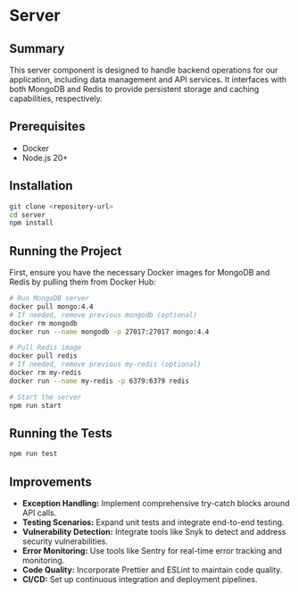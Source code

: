 # Server

## Summary
This server component is designed to handle backend operations for our application, including data management and API services. It interfaces with both MongoDB and Redis to provide persistent storage and caching capabilities, respectively.

## Prerequisites
- Docker
- Node.js 20+

## Installation
```bash
git clone <repository-url>
cd server
npm install
```

## Running the Project
First, ensure you have the necessary Docker images for MongoDB and Redis by pulling them from Docker Hub:
```bash
# Run MongoDB server
docker pull mongo:4.4
# If needed, remove previous mongodb (optional)
docker rm mongodb
docker run --name mongodb -p 27017:27017 mongo:4.4

# Pull Redis image
docker pull redis
# If needed, remove previous my-redis (optional)
docker rm my-redis
docker run --name my-redis -p 6379:6379 redis

# Start the server
npm run start
```

## Running the Tests
```bash
npm run test
```

## Improvements
- **Exception Handling:** Implement comprehensive try-catch blocks around API calls.
- **Testing Scenarios:** Expand unit tests and integrate end-to-end testing.
- **Vulnerability Detection:** Integrate tools like Snyk to detect and address security vulnerabilities.
- **Error Monitoring:** Use tools like Sentry for real-time error tracking and monitoring.
- **Code Quality:** Incorporate Prettier and ESLint to maintain code quality.
- **CI/CD:** Set up continuous integration and deployment pipelines.
